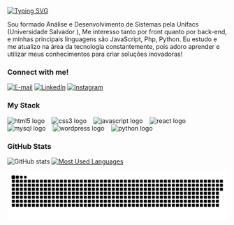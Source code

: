 <img align="right" alt="" height="300px" src="./me.png">

[![Typing SVG](https://readme-typing-svg.demolab.com?font=josefin+sans&weight=700&size=28&pause=1000&color=26F72DFF&random=false&width=435&height=40&lines=Ol%C3%A1%2C+eu+sou+o+Kleidson+Santos!+%F0%9F%91%BE%F0%9F%93%9A%F0%9F%92%99)](https://git.io/typing-svg)



<p align="left">Sou formado Análise e Desenvolvimento de Sistemas pela Unifacs (Universidade Salvador ), 
Me interesso tanto por front quanto por back-end, e minhas principais linguagens são  JavaScript, Php, Python. 
Eu estudo e me atualizo na área da tecnologia constantemente, pois adoro aprender e utilizar meus conhecimentos para criar soluções inovadoras!


<h3 align="left">Connect with me!</h3>

[![E-mail](https://img.shields.io/badge/-Email-000?style=for-the-badge&logo=microsoft-outlook&logoColor=4DD026FF&color:FFF)](mailto:kleidson.96@hotmail.com)
[![LinkedIn](https://img.shields.io/badge/-LinkedIn-000?style=for-the-badge&logo=linkedin&logoColor=4DD026FF&color:FFF)](https://www.linkedin.com/in/kleidsonsantos/)
[![Instagram](https://img.shields.io/badge/-Instagram-000?style=for-the-badge&logo=instagram&logoColor=4DD026FF&color:FFF)](https://www.instagram.com/kleidson96/)

<h3 align="left">My Stack</h3>

<div align="left">
  <img src="https://cdn.jsdelivr.net/gh/devicons/devicon/icons/html5/html5-original.svg" height="25" alt="html5 logo"  />
  <img width="8" />
  <img src="https://cdn.jsdelivr.net/gh/devicons/devicon/icons/css3/css3-original.svg" height="25" alt="css3 logo"  />
  <img width="8" />
  <img src="https://cdn.jsdelivr.net/gh/devicons/devicon/icons/javascript/javascript-plain.svg" height="25" alt="javascript logo"  />
  <img width="8" />
  <img src="https://cdn.jsdelivr.net/gh/devicons/devicon/icons/react/react-original.svg" height="25" alt="react logo"  />
  <img width="8" />
  <img src="https://cdn.jsdelivr.net/gh/devicons/devicon/icons/mysql/mysql-original.svg" height="25" alt="mysql logo"  />
  <img width="8" />
  <img src="https://cdn.jsdelivr.net/gh/devicons/devicon/icons/wordpress/wordpress-original.svg" height="25" alt="wordpress logo"  />
  <img width="8" />
  <img src="https://cdn.jsdelivr.net/gh/devicons/devicon/icons/python/python-original.svg" height="25" alt="python logo"  />
  <img width="8" />
  
</div>


<h3>GitHub Stats</h3>

![GitHub stats](https://github-readme-stats-git-masterrstaa-rickstaa.vercel.app/api?username=kleidson96&hide_title=true&show_icons=true&include_all_commits=false&count_private=true&line_height=25&hide=issues&bg_color=000&title_color=FF00F6&text_color=FFF&border_radius=3&border_color=26F72DFFc&icon_color=26F72DFF&theme=jolly)
[![Most Used Languages](https://github-readme-stats-git-masterrstaa-rickstaa.vercel.app/api/top-langs/?username=kleidson96&line_height=10&card_width=290&layout=compact&hide_title=false&count_private=true&langs_count=4&show_icons=true&title_color=FF00F6&hide=html,css&bg_color=000&text_color=8B8B8B&border_radius=3&border_color=561760&count_private=true)](https://github.com/mari4souza/github-readme-stats)
<br>


<picture>
  <source media="(prefers-color-scheme: dark)" srcset="https://raw.githubusercontent.com/kleidson96/kleidson96/output/github-contribution-grid-snake-dark.svg">
  <source media="(prefers-color-scheme: light)" srcset="https://raw.githubusercontent.com/kleidson96/kleidson96/output/github-contribution-grid-snake.svg">
  <img alt="github contribution grid snake animation" src="https://raw.githubusercontent.com/kleidson96/kleidson96/output/github-contribution-grid-snake.svg">
</picture>
<br><br>
